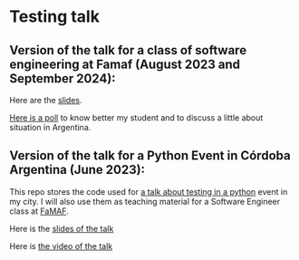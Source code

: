 # Testing talk

## Version of the talk for a class of software engineering at Famaf (August 2023 and September 2024):

Here are the [slides](https://docs.google.com/presentation/d/1oCjRJ4LLSHKKOrSS4IokoVvO-1m23chiaZIuaTCbESA/edit?usp=sharing).


[Here is a poll]() to know better my student and to discuss a little about situation in Argentina. 

## Version of the talk for a Python Event in Córdoba Argentina (June 2023):

This repo stores the code used for [a talk about testing in a python](https://www.meetup.com/es-ES/buenos-aires-python-meetup/events/293425518/) event in my city. I will also use them as teaching material for a Software Engineer class at [FaMAF](https://www.famaf.unc.edu.ar/).

Here is the [slides of the talk](https://docs.google.com/presentation/d/1DeXQj5orCryapAgO2kH1A8D6Dzx-KBmhQz648t6ww64/edit?usp=sharing)

Here is [the video of the talk](https://www.youtube.com/watch?v=AvObydZQ12k&ab_channel=PyAr-PythonArgentina)
